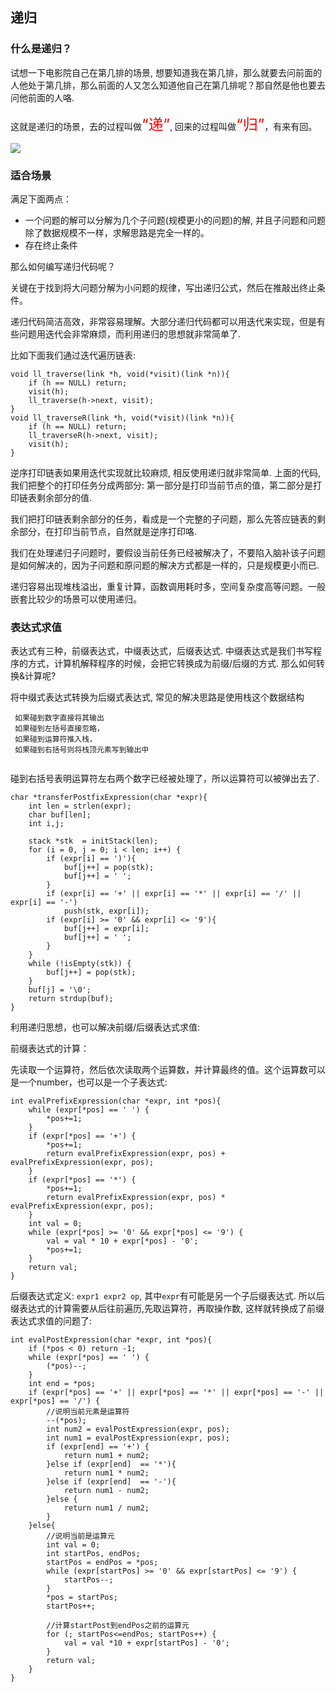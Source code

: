 ## 递归

### 什么是递归？


试想一下电影院自己在第几排的场景, 想要知道我在第几排，那么就要去问前面的人他处于第几排，那么前面的人又怎么知道他自己在第几排呢？那自然是他也要去问他前面的人咯.

这就是递归的场景，去的过程叫做<font size=5 color=red>“递”</font>, 回来的过程叫做<font size=5 color=red>“归”</font>，有来有回。


![](./res/recursion_example.png)

<!--<font size=5 color=red>递归其实就是利用栈的数据结构，再加上一些简单的逻辑算法从而完成了问题的求解。只不过这个栈是由系统来提供的，我们只是无感知罢了.</font>-->



### 适合场景

满足下面两点：

* 一个问题的解可以分解为几个子问题(规模更小的问题)的解, 并且子问题和问题除了数据规模不一样，求解思路是完全一样的。
* 存在终止条件


那么如何编写递归代码呢？

关键在于找到将大问题分解为小问题的规律，写出递归公式，然后在推敲出终止条件。


递归代码简洁高效，非常容易理解。大部分递归代码都可以用迭代来实现，但是有些问题用迭代会非常麻烦，而利用递归的思想就非常简单了. 

比如下面我们通过迭代遍历链表:

```
void ll_traverse(link *h, void(*visit)(link *n)){
    if (h == NULL) return;
    visit(h);
    ll_traverse(h->next, visit);
}
void ll_traverseR(link *h, void(*visit)(link *n)){
    if (h == NULL) return;
    ll_traverseR(h->next, visit);
    visit(h);
}
```
逆序打印链表如果用迭代实现就比较麻烦, 相反使用递归就非常简单. 上面的代码, 我们把整个的打印任务分成两部分: 第一部分是打印当前节点的值，第二部分是打印链表剩余部分的值. 

我们把打印链表剩余部分的任务，看成是一个完整的子问题，那么先答应链表的剩余部分，在打印当前节点，自然就是逆序打印咯.

我们在处理递归子问题时，要假设当前任务已经被解决了，不要陷入脑补该子问题是如何解决的，因为子问题和原问题的解决方式都是一样的，只是规模更小而已. 


递归容易出现堆栈溢出，重复计算，函数调用耗时多，空间复杂度高等问题。一般嵌套比较少的场景可以使用递归。



### 表达式求值

表达式有三种，前缀表达式，中缀表达式，后缀表达式. 中缀表达式是我们书写程序的方式，计算机解释程序的时候，会把它转换成为前缀/后缀的方式. 那么如何转换&计算呢? 

将中缀式表达式转换为后缀式表达式, 常见的解决思路是使用栈这个数据结构

```
 如果碰到数字直接将其输出
 如果碰到左括号直接忽略，
 如果碰到运算符推入栈，
 如果碰到右括号则将栈顶元素写到输出中
 
```

碰到右括号表明运算符左右两个数字已经被处理了，所以运算符可以被弹出去了.


```
char *transferPostfixExpression(char *expr){
    int len = strlen(expr);
    char buf[len];
    int i,j;
    
    stack *stk  = initStack(len);
    for (i = 0, j = 0; i < len; i++) {
        if (expr[i] == ')'){
            buf[j++] = pop(stk);
            buf[j++] = ' ';
        }
        if (expr[i] == '+' || expr[i] == '*' || expr[i] == '/' || expr[i] == '-')
            push(stk, expr[i]);
        if (expr[i] >= '0' && expr[i] <= '9'){
            buf[j++] = expr[i];
            buf[j++] = ' ';
        }
    }
    while (!isEmpty(stk)) {
        buf[j++] = pop(stk);
    }
    buf[j] = '\0';
    return strdup(buf);
}

```

利用递归思想，也可以解决前缀/后缀表达式求值: 

前缀表达式的计算：

先读取一个运算符，然后依次读取两个运算数，并计算最终的值。这个运算数可以是一个number，也可以是一个子表达式: 


```
int evalPrefixExpression(char *expr, int *pos){
    while (expr[*pos] == ' ') {
        *pos+=1;
    }
    if (expr[*pos] == '+') {
        *pos+=1;
        return evalPrefixExpression(expr, pos) + evalPrefixExpression(expr, pos);
    }
    if (expr[*pos] == '*') {
        *pos+=1;
        return evalPrefixExpression(expr, pos) * evalPrefixExpression(expr, pos);
    }
    int val = 0;
    while (expr[*pos] >= '0' && expr[*pos] <= '9') {
        val = val * 10 + expr[*pos] - '0';
        *pos+=1;
    }
    return val;
}
```

后缀表达式定义: `expr1 expr2 op`, 其中`expr`有可能是另一个子后缀表达式. 所以后缀表达式的计算需要从后往前遍历,先取运算符，再取操作数, 这样就转换成了前缀表达式求值的问题了:


```
int evalPostExpression(char *expr, int *pos){
    if (*pos < 0) return -1;
    while (expr[*pos] == ' ') {
        (*pos)--;
    }
    int end = *pos;
    if (expr[*pos] == '+' || expr[*pos] == '*' || expr[*pos] == '-' || expr[*pos] == '/') {
        //说明当前元素是运算符
        --(*pos);
        int num2 = evalPostExpression(expr, pos);
        int num1 = evalPostExpression(expr, pos);
        if (expr[end] == '+') {
            return num1 + num2;
        }else if (expr[end]  == '*'){
            return num1 * num2;
        }else if (expr[end]  == '-'){
            return num1 - num2;
        }else {
            return num1 / num2;
        }
    }else{
        //说明当前是运算元
        int val = 0;
        int startPos, endPos;
        startPos = endPos = *pos;
        while (expr[startPos] >= '0' && expr[startPos] <= '9') {
            startPos--;
        }
        *pos = startPos;
        startPos++;
        
        //计算startPost到endPos之前的运算元
        for (; startPos<=endPos; startPos++) {
            val = val *10 + expr[startPos] - '0';
        }
        return val;
    }
}
```


<!--### [递归题目](./recursion.md)

### leetcode

| &emsp;题号&emsp; | 题目链接&emsp;&emsp;&emsp;&emsp;&emsp;&emsp;&emsp;&emsp;&emsp;&emsp;&emsp;&emsp;| 答案链接&emsp;&emsp;&emsp;&emsp;&emsp;&emsp;&emsp;&emsp;&emsp;&emsp;&emsp;&emsp;| &emsp;难度&emsp;  | &emsp;完成度&emsp;  |
| :--: | :--: | :----------------------------------------------------------- | :-----------------------------------------------------------  | :------: |
|  22   | [括号生成](https://leetcode-cn.com/problems/generate-parentheses/)| [generateParenthesis](./recursion/leetcode/medium/generateParenthesis.h) | ✨✨ | ✅ |
|  687   | [最长同值路径](https://leetcode-cn.com/problems/longest-univalue-path/)| [longestUnivaluePath](./recursion/leetcode/medium/longestUnivaluePath.h) | ✨✨ | ✅ |


### 剑指Offer
| &emsp;题号&emsp; | 题目链接&emsp;&emsp;&emsp;&emsp;&emsp;&emsp;&emsp;&emsp;&emsp;&emsp;&emsp;&emsp;| 答案链接&emsp;&emsp;&emsp;&emsp;&emsp;&emsp;&emsp;&emsp;&emsp;&emsp;&emsp;&emsp;| &emsp;难度&emsp;  | &emsp;完成度&emsp;  |
| :--: | :--: | :----------------------------------------------------------- | :-----------------------------------------------------------  | :------: |
|  --   | [剑指Offer（七）：裴波那契数列](https://www.nowcoder.com/practice/c6c7742f5ba7442aada113136ddea0c3?tpId=13&tqId=11160&tPage=1&rp=1&ru=/ta/coding-interviews&qru=/ta/coding-interviews/question-ranking)| [Fibonacci](./recursion/coding-interviews/Fibonacci.h) | ✨  | ✅  |
|  --   | [剑指Offer（八）：跳台阶]( https://www.nowcoder.com/practice/8c82a5b80378478f9484d87d1c5f12a4?tpId=13&tqId=11161&tPage=1&rp=1&ru=%2Fta%2Fcoding-interviews&qru=%2Fta%2Fcoding-interviews%2Fquestion-ranking)| [jumpFloor](./recursion/coding-interviews/jumpFloor.h) | ✨  | ✅  |
|  --   | [剑指Offer（九）：变态跳台阶](https://www.nowcoder.com/practice/22243d016f6b47f2a6928b4313c85387?tpId=13&tqId=11162&tPage=1&rp=1&ru=%2Fta%2Fcoding-interviews&qru=%2Fta%2Fcoding-interviews%2Fquestion-ranking)| [jumpFloorII](./recursion/coding-interviews/jumpFloorII.h) | ✨ | ✅  |
|  --   | [剑指Offer（九）：变态跳台阶](https://www.nowcoder.com/practice/22243d016f6b47f2a6928b4313c85387?tpId=13&tqId=11162&tPage=1&rp=1&ru=%2Fta%2Fcoding-interviews&qru=%2Fta%2Fcoding-interviews%2Fquestion-ranking)| [jumpFloorII](./recursion/coding-interviews/jumpFloorII.h) | ✨| ✅  |
|  --   | [剑指Offer（十）：矩形覆盖]( https://www.nowcoder.com/practice/c6c7742f5ba7442aada113136ddea0c3?tpId=13&tqId=11160&tPage=1&rp=1&ru=/ta/coding-interviews&qru=/ta/coding-interviews/question-ranking)| [rectCover](./recursion/coding-interviews/rectCover.h) | ✨  | ✅  |-->